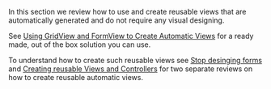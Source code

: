 ﻿In this section we review how to use and create reusable views that are automatically generated and do not require any visual designing.

See [Using GridView and FormView to Create Automatic Views](10-Using-GridView-and-FormView-to-Create-Automatic-Views) for a ready made, out of the box solution you can use.

To understand how to create such reusable views see [Stop desinging forms
](stop-designing-forms.html) and [Creating reusable Views and Controllers](creating-reusable-views-and-controllers.html) for two separate reviews on how to create reusable automatic views.